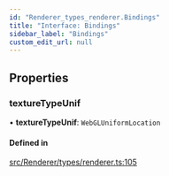 ```yaml
---
id: "Renderer_types_renderer.Bindings"
title: "Interface: Bindings"
sidebar_label: "Bindings"
custom_edit_url: null
---
```




## Properties

### textureTypeUnif

• **textureTypeUnif**: `WebGLUniformLocation`

#### Defined in

[src/Renderer/types/renderer.ts:105](https://github.com/ZeaInc/zea-engine/blob/61f5bb376/src/Renderer/types/renderer.ts#L105)

